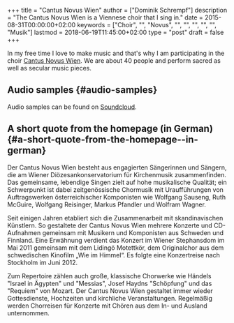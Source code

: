 +++
title = "Cantus Novus Wien"
author = ["Dominik Schrempf"]
description = "The Cantus Novus Wien is a Viennese choir that I sing in."
date = 2015-08-31T00:00:00+02:00
keywords = ["Choir", "", "Novus", "", "", "", "", "", "Musik"]
lastmod = 2018-06-19T11:45:00+02:00
type = "post"
draft = false
+++

In my free time I love to make music and that's why I am participating
in the choir [Cantus Novus Wien](http://www.cantusnovuswien.at/chor).  We are about 40 people and perform
sacred as well as secular music pieces.


## Audio samples {#audio-samples}

Audio samples can be found on [Soundcloud](https://soundcloud.com/cantusnovuswien).


## A short quote from the homepage (in German) {#a-short-quote-from-the-homepage--in-german}

Der Cantus Novus Wien besteht aus engagierten Sängerinnen und Sängern,
die am Wiener Diözesankonservatorium für Kirchenmusik
zusammenfinden. Das gemeinsame, lebendige Singen zielt auf hohe
musikalische Qualität; ein Schwerpunkt ist dabei zeitgenössische
Chormusik mit Uraufführungen von Auftragswerken österreichischer
Komponisten wie Wolfgang Sauseng, Ruth McGuire, Wolfgang Reisinger,
Markus Pfandler und Wolfram Wagner.

Seit einigen Jahren etabliert sich die Zusammenarbeit mit
skandinavischen Künstlern. So gestaltete der Cantus Novus Wien mehrere
Konzerte und CD-Aufnahmen gemeinsam mit Musikern und Komponisten aus
Schweden und Finnland. Eine Erwähnung verdient das Konzert im Wiener
Stephansdom im Mai 2011 gemeinsam mit dem Lidingö Motettkör, dem
Originalchor aus dem schwedischen Kinofilm „Wie im Himmel“. Es folgte
eine Konzertreise nach Stockholm im Juni 2012.

Zum Repertoire zählen auch große, klassische Chorwerke wie Händels
"Israel in Ägypten" und "Messias", Josef Haydns "Schöpfung" und das
"Requiem" von Mozart. Der Cantus Novus Wien gestaltet immer wieder
Gottesdienste, Hochzeiten und kirchliche Veranstaltungen. Regelmäßig
werden Chorreisen für Konzerte mit Chören aus dem In- und Ausland
unternommen.
